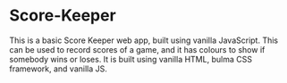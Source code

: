 # Score-Keeper
This is a basic Score Keeper web app, built using vanilla JavaScript.
This can be used to record scores of a game, and it has colours to show if somebody wins or loses.
It is built using vanilla HTML, bulma CSS framework, and vanilla JS. 
